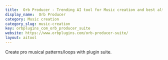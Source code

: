 ```yaml
---
title:  Orb Producer - Trending AI tool for Music creation and best alternatives
display_name:  Orb Producer
category: Music creation
category_slug: music-creation
key: orbplugins_com_orb_producer_suite
website: https://www.orbplugins.com/orb-producer-suite/
layout: aitool
---
```


Create pro musical patterns/loops with plugin suite.
